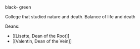 black- green

College that studied nature and death. Balance of life and death

Deans:
- [[Lisette, Dean of the Root]]
- [[Valentin, Dean of the Vein]]